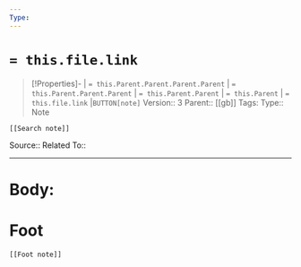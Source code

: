 ```yaml
---
Type: 
---
```

# `= this.file.link`
>[!Properties]- | `= this.Parent.Parent.Parent.Parent` |  `= this.Parent.Parent.Parent` | `= this.Parent.Parent` | `= this.Parent` | `= this.file.link` |`BUTTON[note]` 
>Version:: 3
>Parent:: [[gb]]
>Tags:
>Type:: Note 
```meta-bind-embed
[[Search note]]
```
Source::
Related To::
***
# Body:









# Foot
```meta-bind-embed
[[Foot note]]
``` 